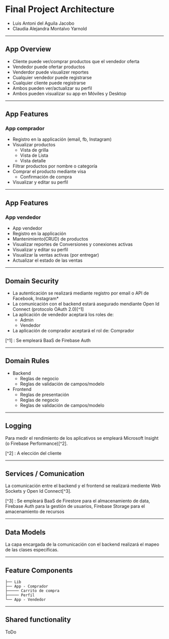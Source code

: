 # Final Project Architecture

- Luis Antoni del Aguila Jacobo
- Claudia Alejandra Montalvo Yarnold

---

## App Overview

- Cliente puede ver/comprar productos que el vendedor oferta
- Vendedor puede ofertar productos
- Venderdor puede visualizer reportes
- Cualquier vendedor puede registrarse
- Cualquier cliente puede registrarse
- Ambos pueden ver/actualizar su perfil
- Ambos pueden visualizar su app en Móviles y Desktop

---

## App Features

### App comprador

- Registro en la applicación (email, fb, Instagram)
- Visualizar productos
  - Vista de grilla
  - Vista de Lista
  - Vista detalle
- Filtrar productos por nombre o categoría
- Comprar el producto mediante visa
  - Confirmación de compra
- Visualizar y editar su perfil

---

## App Features

### App vendedor

- App vendedor
- Registro en la applicación
- Mantenimiento(CRUD) de productos
- Visualizar reportes de Conversiones y conexiones activas
- Visualizar y editar su perfil
- Visualizar la ventas activas (por entregar)
- Actualizar el estado de las ventas

---

## Domain Security

- La autenticación se realizará mediante registro por email o API de Facebook, Instagram\*
- La comunicación con el backend estará asegurado mendiante Open Id Connect (protocolo OAuth 2.0)[^1]
- La aplicación de vendedor aceptará los roles de:
  - Admin
  - Vendedor
- La aplicación de comprador aceptará el rol de: Comprador

[^1] : Se empleará BaaS de Firebase Auth

---

## Domain Rules

- Backend
  - Reglas de negocio
  - Reglas de validación de campos/modelo
- Frontend
  - Reglas de presentación
  - Reglas de negocio
  - Reglas de validación de campos/modelo

---

## Logging

Para medir el rendimiento de los aplicativos se empleará Microsoft Insight (o Firebase Performance)[^2].

[^2] : A elección del cliente

---

## Services / Comunication

La comunicación entre el backend y el frontend se realizará mediente Web Sockets y Open Id Connect[^3].

[^3] : Se empleará BaaS de Firestore para el almacenamiento de data, Firebase Auth para la gestión de usuarios, Firebase Storage para el amacenamiento de recursos

---

## Data Models

La capa encargada de la comunicación con el backend realizará el mapeo de las clases especificas.

---

## Feature Components

```
├── Lib
├── App - Comprador
├───── Carrito de compra
├───── Perfil
└── App - Vendedor
```

---

## Shared functionality

ToDo

